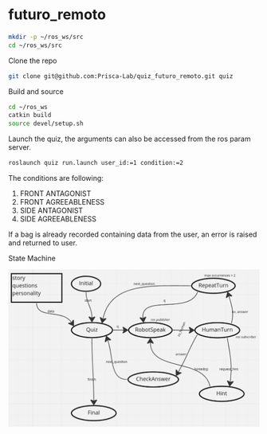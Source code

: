 # futuro_remoto

```sh
mkdir -p ~/ros_ws/src
cd ~/ros_ws/src
```

Clone the repo
```sh
git clone git@github.com:Prisca-Lab/quiz_futuro_remoto.git quiz
```

Build and source
```sh
cd ~/ros_ws
catkin build
source devel/setup.sh
```

Launch the quiz, the arguments can also be accessed from the ros param server.
```sh
roslaunch quiz run.launch user_id:=1 condition:=2
```

The conditions are following:
1. FRONT ANTAGONIST
2. FRONT AGREEABLENESS
3. SIDE ANTAGONIST
4. SIDE AGREEABLENESS

If a bag is already recorded containing data from the user, an error is raised and returned to user.


State Machine

![img](quiz/data/sm.png)
